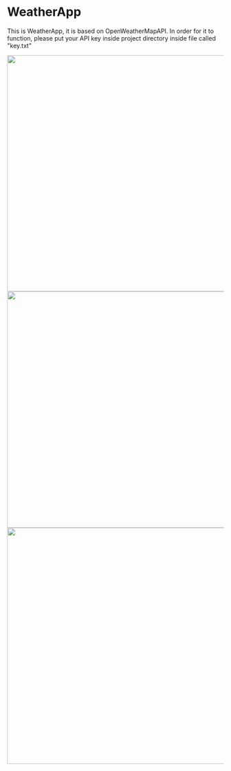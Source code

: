 # WeatherApp
This is WeatherApp, it is based on OpenWeatherMapAPI. In order for it to function, please put your API key inside project directory inside file called "key.txt"

<p align="center">
  <img height="550" src="https://user-images.githubusercontent.com/15315282/101847903-90595f80-3b54-11eb-9a25-4424f46b7704.png">
  <img height="550" src="https://user-images.githubusercontent.com/15315282/101847925-9ea77b80-3b54-11eb-8f34-8e3736aea6cd.png">
  <img height="550" src="https://user-images.githubusercontent.com/15315282/101847929-a0713f00-3b54-11eb-8a67-8615b4ea97c1.png">
</p>
